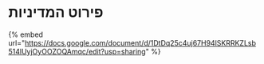 # פירוט המדיניות

{% embed url="https://docs.google.com/document/d/1DtDq25c4uj67H94lSKRRKZLsb514lUyjOyOOZOQAmqc/edit?usp=sharing" %}
